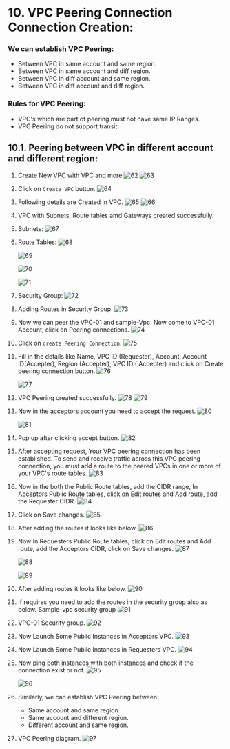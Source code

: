 # 10. VPC Peering Connection Connection Creation:

### We can establish VPC Peering:

- Between VPC in same account and same region.
- Between VPC in same account and diff region.
- Between VPC in diff account and same region.
- Between VPC in diff account and diff region.

### Rules for VPC Peering:

- VPC's which are part of peering must not have same IP Ranges.
- VPC Peering do not support transit

## 10.1. Peering between VPC in different account and different region:

1. Create New VPC with VPC and more
   ![62](https://github.com/DevopsAllInOne/01-AWS-2024/blob/main/Notes-Images/01-499/62.jpg)
   ![63](https://github.com/DevopsAllInOne/01-AWS-2024/blob/main/Notes-Images/01-499/63.jpg)

2. Click on ```Create VPC``` button.
   ![64](https://github.com/DevopsAllInOne/01-AWS-2024/blob/main/Notes-Images/01-499/64.jpg)

3. Following details are Created in VPC.
   ![65](https://github.com/DevopsAllInOne/01-AWS-2024/blob/main/Notes-Images/01-499/65.jpg)
   ![66](https://github.com/DevopsAllInOne/01-AWS-2024/blob/main/Notes-Images/01-499/66.jpg)

5. VPC with Subnets, Route tables amd Gateways created successfully.
6. Subnets:
   ![67](https://github.com/DevopsAllInOne/01-AWS-2024/blob/main/Notes-Images/01-499/67.jpg)

7. Route Tables:
   ![68](https://github.com/DevopsAllInOne/01-AWS-2024/blob/main/Notes-Images/01-499/68.jpg)

   ![69](https://github.com/DevopsAllInOne/01-AWS-2024/blob/main/Notes-Images/01-499/69.jpg)

   ![70](https://github.com/DevopsAllInOne/01-AWS-2024/blob/main/Notes-Images/01-499/70.jpg)

   ![71](https://github.com/DevopsAllInOne/01-AWS-2024/blob/main/Notes-Images/01-499/71.jpg)

8. Security Group:
   ![72](https://github.com/DevopsAllInOne/01-AWS-2024/blob/main/Notes-Images/01-499/72.jpg)

9. Adding Routes in Security Group.
   ![73](https://github.com/DevopsAllInOne/01-AWS-2024/blob/main/Notes-Images/01-499/73.jpg)

10. Now we can peer the VPC-01 and sample-Vpc. Now come to VPC-01 Account, click on Peering connections.
    ![74](https://github.com/DevopsAllInOne/01-AWS-2024/blob/main/Notes-Images/01-499/74.jpg)

11. Click on ```create Peering Connection```.
    ![75](https://github.com/DevopsAllInOne/01-AWS-2024/blob/main/Notes-Images/01-499/75.jpg)

12. Fill in the details like Name, VPC ID (Requester), Account, Account ID(Accepter), Region (Accepter), VPC ID (
    Accepter) and click on Create peering connection button.
    ![76](https://github.com/DevopsAllInOne/01-AWS-2024/blob/main/Notes-Images/01-499/76.jpg)

    ![77](https://github.com/DevopsAllInOne/01-AWS-2024/blob/main/Notes-Images/01-499/77.jpg)

13. VPC Peering created successfully.
    ![78](https://github.com/DevopsAllInOne/01-AWS-2024/blob/main/Notes-Images/01-499/78.jpg)
    ![79](https://github.com/DevopsAllInOne/01-AWS-2024/blob/main/Notes-Images/01-499/79.jpg)

14. Now in the acceptors account you need to accept the request.
    ![80](https://github.com/DevopsAllInOne/01-AWS-2024/blob/main/Notes-Images/01-499/80.jpg)

    ![81](https://github.com/DevopsAllInOne/01-AWS-2024/blob/main/Notes-Images/01-499/81.jpg)

15. Pop up after clicking accept button.
    ![82](https://github.com/DevopsAllInOne/01-AWS-2024/blob/main/Notes-Images/01-499/82.jpg)

16. After accepting request, Your VPC peering connection has been established. To send and receive traffic across this
    VPC peering connection, you must add a route to the peered VPCs in one or more of your VPC's route tables.
    ![83](https://github.com/DevopsAllInOne/01-AWS-2024/blob/main/Notes-Images/01-499/83.jpg)

17. Now in the both the Public Route tables, add the CIDR range, In Acceptors Public Route tables, click on Edit routes
    and Add route, add the Requester CIDR.
    ![84](https://github.com/DevopsAllInOne/01-AWS-2024/blob/main/Notes-Images/01-499/84.jpg)

18. Click on Save changes.
    ![85](https://github.com/DevopsAllInOne/01-AWS-2024/blob/main/Notes-Images/01-499/85.jpg)

19. After adding the routes it looks like below.
    ![86](https://github.com/DevopsAllInOne/01-AWS-2024/blob/main/Notes-Images/01-499/86.jpg)

20. Now In Requesters Public Route tables, click on Edit routes and Add route, add the Acceptors CIDR, click on Save
    changes.
    ![87](https://github.com/DevopsAllInOne/01-AWS-2024/blob/main/Notes-Images/01-499/87.jpg)

    ![88](https://github.com/DevopsAllInOne/01-AWS-2024/blob/main/Notes-Images/01-499/88.jpg)

    ![89](https://github.com/DevopsAllInOne/01-AWS-2024/blob/main/Notes-Images/01-499/89.jpg)

21. After adding routes it looks like below.
    ![90](https://github.com/DevopsAllInOne/01-AWS-2024/blob/main/Notes-Images/01-499/90.jpg)

22. If requires you need to add the routes in the security group also as below. Sample-vpc security group
    ![91](https://github.com/DevopsAllInOne/01-AWS-2024/blob/main/Notes-Images/01-499/91.jpg)

23. VPC-01 Security group.
    ![92](https://github.com/DevopsAllInOne/01-AWS-2024/blob/main/Notes-Images/01-499/92.jpg)

24. Now Launch Some Public Instances in Acceptors VPC.
    ![93](https://github.com/DevopsAllInOne/01-AWS-2024/blob/main/Notes-Images/01-499/93.jpg)

25. Now Launch Some Public Instances in Requesters VPC.
    ![94](https://github.com/DevopsAllInOne/01-AWS-2024/blob/main/Notes-Images/01-499/94.jpg)

26. Now ping both instances with both instances and check if the connection exist or not.
    ![95](https://github.com/DevopsAllInOne/01-AWS-2024/blob/main/Notes-Images/01-499/95.jpg)

    ![96](https://github.com/DevopsAllInOne/01-AWS-2024/blob/main/Notes-Images/01-499/96.jpg)

27. Similarly, we can establish VPC Peering between:
    - Same account and same region.
    - Same account and different region.
    - Different account and same region.

28. VPC Peering diagram.
    ![97](https://github.com/DevopsAllInOne/01-AWS-2024/blob/main/Notes-Images/01-499/97.jpg)
